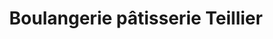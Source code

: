 ---
title: "Boulangerie pâtisserie Teillier"
url: /hasparren/boulangerie-patisserie-teillier/
shop: Bäckerei
---